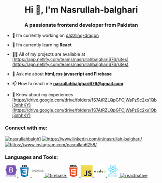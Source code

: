 <h1 align="center">Hi 👋, I'm Nasrullah-balghari</h1>
<h3 align="center">A passionate frontend developer from Pakistan</h3>

- 🔭 I’m currently working on [dazzling-dragon](https://dazzling-dragon-6f0783.netlify.app/)

- 🌱 I’m currently learning **React**

- 👨‍💻 All of my projects are available at [https://app.netlify.com/teams/nasrullahbalghari676/sites](https://app.netlify.com/teams/nasrullahbalghari676/sites)

- 💬 Ask me about **html,css javascript and Firebase**

- 📫 How to reach me **nasrullahbalghari676@gmail.com**

- 📄 Know about my experiences [https://drive.google.com/drive/folders/1S7AtRZLQpGFOjWaPz9c2xs1Qbj3nhhKY](https://drive.google.com/drive/folders/1S7AtRZLQpGFOjWaPz9c2xs1Qbj3nhhKY)

<h3 align="left">Connect with me:</h3>
<p align="left">
<a href="https://twitter.com/nasrullahbalgh1" target="blank"><img align="center" src="https://raw.githubusercontent.com/rahuldkjain/github-profile-readme-generator/master/src/images/icons/Social/twitter.svg" alt="nasrullahbalgh1" height="30" width="40" /></a>
<a href="https://www.linkedin.com/in/nasrullah-balghari/" target="blank"><img align="center" src="https://raw.githubusercontent.com/rahuldkjain/github-profile-readme-generator/master/src/images/icons/Social/linked-in-alt.svg" alt="https://www.linkedin.com/in/nasrullah-balghari/" height="30" width="40" /></a>
<a href="https://www.instagram.com/nasrullah6258/" target="blank"><img align="center" src="https://raw.githubusercontent.com/rahuldkjain/github-profile-readme-generator/master/src/images/icons/Social/instagram.svg" alt="https://www.instagram.com/nasrullah6258/" height="30" width="40" /></a>
</p>

<h3 align="left">Languages and Tools:</h3>
<p align="left"> <a href="https://getbootstrap.com" target="_blank" rel="noreferrer"> <img src="https://raw.githubusercontent.com/devicons/devicon/master/icons/bootstrap/bootstrap-plain-wordmark.svg" alt="bootstrap" width="40" height="40"/> </a> <a href="https://www.w3schools.com/css/" target="_blank" rel="noreferrer"> <img src="https://raw.githubusercontent.com/devicons/devicon/master/icons/css3/css3-original-wordmark.svg" alt="css3" width="40" height="40"/> </a> <a href="https://expressjs.com" target="_blank" rel="noreferrer"> <img src="https://raw.githubusercontent.com/devicons/devicon/master/icons/express/express-original-wordmark.svg" alt="express" width="40" height="40"/> </a> <a href="https://firebase.google.com/" target="_blank" rel="noreferrer"> <img src="https://www.vectorlogo.zone/logos/firebase/firebase-icon.svg" alt="firebase" width="40" height="40"/> </a> <a href="https://www.w3.org/html/" target="_blank" rel="noreferrer"> <img src="https://raw.githubusercontent.com/devicons/devicon/master/icons/html5/html5-original-wordmark.svg" alt="html5" width="40" height="40"/> </a> <a href="https://developer.mozilla.org/en-US/docs/Web/JavaScript" target="_blank" rel="noreferrer"> <img src="https://raw.githubusercontent.com/devicons/devicon/master/icons/javascript/javascript-original.svg" alt="javascript" width="40" height="40"/> </a> <a href="https://nodejs.org" target="_blank" rel="noreferrer"> <img src="https://raw.githubusercontent.com/devicons/devicon/master/icons/nodejs/nodejs-original-wordmark.svg" alt="nodejs" width="40" height="40"/> </a> <a href="https://reactjs.org/" target="_blank" rel="noreferrer"> <img src="https://raw.githubusercontent.com/devicons/devicon/master/icons/react/react-original-wordmark.svg" alt="react" width="40" height="40"/> </a> <a href="https://reactnative.dev/" target="_blank" rel="noreferrer"> <img src="https://reactnative.dev/img/header_logo.svg" alt="reactnative" width="40" height="40"/> </a> </p>

